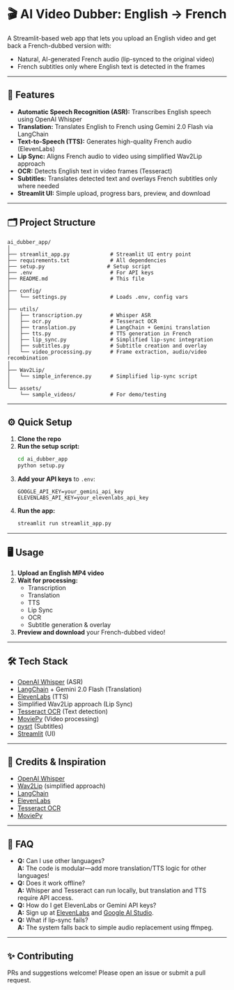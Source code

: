 # 🎬 AI Video Dubber: English → French

A Streamlit-based web app that lets you upload an English video and get back a French-dubbed version with:
- Natural, AI-generated French audio (lip-synced to the original video)
- French subtitles only where English text is detected in the frames

---

## 🚀 Features
- **Automatic Speech Recognition (ASR):** Transcribes English speech using OpenAI Whisper
- **Translation:** Translates English to French using Gemini 2.0 Flash via LangChain
- **Text-to-Speech (TTS):** Generates high-quality French audio (ElevenLabs)
- **Lip Sync:** Aligns French audio to video using simplified Wav2Lip approach
- **OCR:** Detects English text in video frames (Tesseract)
- **Subtitles:** Translates detected text and overlays French subtitles only where needed
- **Streamlit UI:** Simple upload, progress bars, preview, and download

---

## 🗂️ Project Structure
```
ai_dubber_app/
│
├── streamlit_app.py             # Streamlit UI entry point
├── requirements.txt             # All dependencies
├── setup.py                    # Setup script
├── .env                         # For API keys
├── README.md                    # This file
│
├── config/
│   └── settings.py              # Loads .env, config vars
│
├── utils/
│   ├── transcription.py         # Whisper ASR
│   ├── ocr.py                   # Tesseract OCR
│   ├── translation.py           # LangChain + Gemini translation
│   ├── tts.py                   # TTS generation in French
│   ├── lip_sync.py              # Simplified lip-sync integration
│   ├── subtitles.py             # Subtitle creation and overlay
│   └── video_processing.py      # Frame extraction, audio/video recombination
│
├── Wav2Lip/
│   └── simple_inference.py      # Simplified lip-sync script
│
└── assets/
    └── sample_videos/           # For demo/testing
```

---

## ⚙️ Quick Setup
1. **Clone the repo**
2. **Run the setup script:**
   ```bash
   cd ai_dubber_app
   python setup.py
   ```
3. **Add your API keys** to `.env`:
   ```env
   GOOGLE_API_KEY=your_gemini_api_key
   ELEVENLABS_API_KEY=your_elevenlabs_api_key
   ```
4. **Run the app:**
   ```bash
   streamlit run streamlit_app.py
   ```

---

## 🖥️ Usage
1. **Upload an English MP4 video**
2. **Wait for processing:**
   - Transcription
   - Translation
   - TTS
   - Lip Sync
   - OCR
   - Subtitle generation & overlay
3. **Preview and download** your French-dubbed video!

---

## 🛠️ Tech Stack
- [OpenAI Whisper](https://github.com/openai/whisper) (ASR)
- [LangChain](https://python.langchain.com/) + Gemini 2.0 Flash (Translation)
- [ElevenLabs](https://elevenlabs.io/) (TTS)
- Simplified Wav2Lip approach (Lip Sync)
- [Tesseract OCR](https://github.com/tesseract-ocr/tesseract) (Text detection)
- [MoviePy](https://zulko.github.io/moviepy/) (Video processing)
- [pysrt](https://pypi.org/project/pysrt/) (Subtitles)
- [Streamlit](https://streamlit.io/) (UI)

---

## 📝 Credits & Inspiration
- [OpenAI Whisper](https://github.com/openai/whisper)
- [Wav2Lip](https://github.com/Rudrabha/Wav2Lip) (simplified approach)
- [LangChain](https://python.langchain.com/)
- [ElevenLabs](https://elevenlabs.io/)
- [Tesseract OCR](https://github.com/tesseract-ocr/tesseract)
- [MoviePy](https://zulko.github.io/moviepy/)

---

## 🙋 FAQ
- **Q:** Can I use other languages?  
  **A:** The code is modular—add more translation/TTS logic for other languages!
- **Q:** Does it work offline?  
  **A:** Whisper and Tesseract can run locally, but translation and TTS require API access.
- **Q:** How do I get ElevenLabs or Gemini API keys?  
  **A:** Sign up at [ElevenLabs](https://elevenlabs.io/) and [Google AI Studio](https://aistudio.google.com/).
- **Q:** What if lip-sync fails?  
  **A:** The system falls back to simple audio replacement using ffmpeg.

---

## ✨ Contributing
PRs and suggestions welcome! Please open an issue or submit a pull request. 

